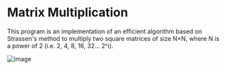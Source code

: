 # Matrix Multiplication
This program is an implementation of an efficient algorithm based on Strassen's method to multiply two square matrices of size N×N, where N is a power of 2 (i.e. 2, 4, 8, 16, 32... 2^i).

![image](https://user-images.githubusercontent.com/83876261/229367088-02b4c21b-3258-478c-ae4b-4c465dfe1d08.png)
